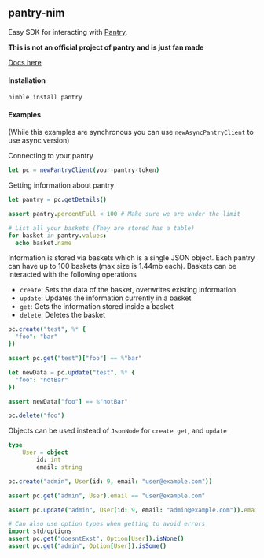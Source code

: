 ## pantry-nim

Easy SDK for interacting with [Pantry](https://getpantry.cloud/). 

**This is not an official project of pantry and is just fan made**

[Docs here](https://tempdocs.netlify.app/pantry/stable)

#### Installation

`nimble install pantry`

#### Examples

(While this examples are synchronous you can use `newAsyncPantryClient` to use async version)

Connecting to your pantry

```nim
let pc = newPantryClient(your-pantry-token)
```

Getting information about pantry

```nim
let pantry = pc.getDetails()

assert pantry.percentFull < 100 # Make sure we are under the limit

# List all your baskets (They are stored has a table)
for basket in pantry.values:
  echo basket.name
```

Information is stored via baskets which is a single JSON object.
Each pantry can have up to 100 baskets (max size is 1.44mb each).
Baskets can be interacted with the following operations

- `create`: Sets the data of the basket, overwrites existing information
- `update`: Updates the information currently in a basket
- `get`: Gets the information stored inside a basket
- `delete`: Deletes the basket

```nim
pc.create("test", %* {
  "foo": "bar"
})

assert pc.get("test")["foo"] == %"bar"

let newData = pc.update("test", %* {
  "foo": "notBar"
})

assert newData["foo"] == %"notBar"

pc.delete("foo")
```

Objects can be used instead of `JsonNode` for `create`, `get`, and `update`

```nim
type
	User = object
		id: int
		email: string

pc.create("admin", User(id: 9, email: "user@example.com"))

assert pc.get("admin", User).email == "user@example.com"

assert pc.update("admin", User(id: 9, email: "admin@example.com")).email == "admin@example.com"

# Can also use option types when getting to avoid errors
import std/options
assert pc.get("doesntExst", Option[User]).isNone()
assert pc.get("admin", Option[User]).isSome()

```
